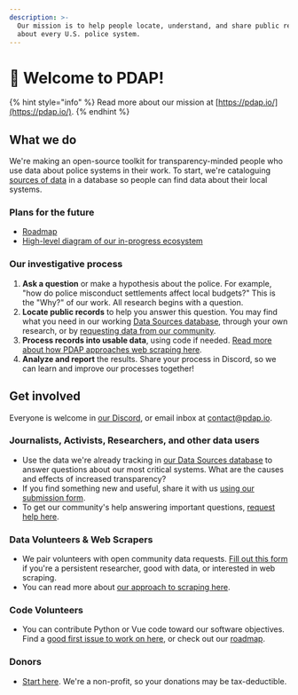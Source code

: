 ```yaml
---
description: >-
  Our mission is to help people locate, understand, and share public records
  about every U.S. police system.
---
```


# 👋 Welcome to PDAP!

{% hint style="info" %}
Read more about our mission at [https://pdap.io/](https://pdap.io/).
{% endhint %}

## What we do

We're making an open-source toolkit for transparency-minded people who use data about police systems in their work. To start, we're cataloguing [sources of data](activities/data-sources/) in a database so people can find data about their local systems.

### Plans for the future

* [Roadmap](https://github.com/orgs/Police-Data-Accessibility-Project/projects/24)
* [High-level diagram of our in-progress ecosystem](https://www.figma.com/file/19axhLZb0ejtlOWSFZcNAc/High-level-technical-diagram?type=whiteboard\&node-id=0%3A1\&t=Q51wVP3gfK4aSlED-1)

### Our investigative process

1. **Ask a question** or make a hypothesis about the police. For example, "how do police misconduct settlements affect local budgets?" This is the "Why?" of our work. All research begins with a question.
2. **Locate public records** to help you answer this question. You may find what you need in our working [Data Sources database](activities/data-sources/explore-data-sources.md), through your own research, or by [requesting data from our community](activities/data-sources/request-data.md).
3. **Process records into usable data**, using code if needed. [Read more about how PDAP approaches web scraping here](activities/data-scraping/).
4. **Analyze and report** the results. Share your process in Discord, so we can learn and improve our processes together!

## Get involved

Everyone is welcome in [our Discord](https://discord.gg/wMqex8nKZJ), or email inbox at [contact@pdap.io](mailto:contact@pdap.io).

### Journalists, Activists, Researchers, and other data users

* Use the data we're already tracking in [our Data Sources database](activities/data-sources/explore-data-sources.md) to answer questions about our most critical systems. What are the causes and effects of increased transparency?
* If you find something new and useful, share it with us [using our submission form](activities/share-data/contribute-data-sources.md).&#x20;
* To get our community's help answering important questions, [request help here](activities/data-sources/request-data.md).

### Data Volunteers & Web Scrapers

* We pair volunteers with open community data requests. [Fill out this form](https://airtable.com/shrS4PAZTYVT1zSq8) if you're a persistent researcher, good with data, or interested in web scraping.
* You can read more about [our approach to scraping here](activities/data-scraping/our-approach-to-scraping.md).

### Code Volunteers

* You can contribute Python or Vue code toward our software objectives. Find a [good first issue to work on here](https://github.com/orgs/Police-Data-Accessibility-Project/projects/25/views/1), or check out our [roadmap](https://github.com/orgs/Police-Data-Accessibility-Project/projects/24/views/1).

### Donors

* [Start here](https://pdap.io/contribute.html). We're a non-profit, so your donations may be tax-deductible.
